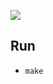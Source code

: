 ![]( https://codebuild.us-east-2.amazonaws.com/badges?uuid=eyJlbmNyeXB0ZWREYXRhIjoiMUp6N2l1cFRzTXpHUzluN0QyQm1IWG5pSHBMWVdaaWptOFdlQi9OQ3JsRkhOWnNhMVVsaEV3WUVPUjkyMmZHYmIrazBuWmR3aWd5TEk4bDMxNXErbVZvPSIsIml2UGFyYW1ldGVyU3BlYyI6ImxnWmVTbWlvSU96YnhjSzciLCJtYXRlcmlhbFNldFNlcmlhbCI6MX0%3D&branch=main)

## Run
* `make`

